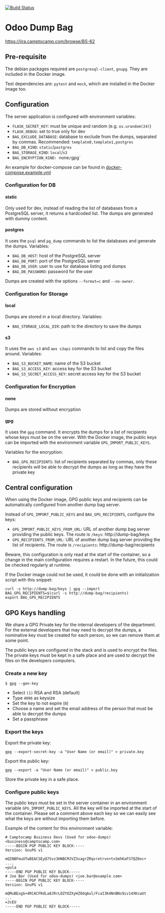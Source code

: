 [![Build Status](https://travis-ci.com/camptocamp/odoo-dump-bag.svg?token=3A3ZhwttEcmdqp7JzQb7&branch=master)](https://travis-ci.com/camptocamp/odoo-dump-bag)

# Odoo Dump Bag

https://jira.camptocamp.com/browse/BS-62

## Pre-requisite

The debian packages required are `postgresql-client`, `gnupg`. They are included in the Docker image.

Test dependencies are: `pytest` and `mock`, which are installed in the Docker image too.

## Configuration

The server application is configured with environment variables:

* `FLASK_SECRET_KEY`: must be unique and random (e.g. `os.urandom(24)`)
* `FLASK_DEBUG`: set to true only for dev
* `BAG_EXCLUDE_DATABASE`: database to exclude from the dumps, separated by commas. Recommended: `template0,template1,postgres`
* `BAG_DB_KIND`: `static`/`postgres`
* `BAG_STORAGE_KIND`: `local`/`s3`
* `BAG_ENCRYPTION_KIND: `none`/`gpg`

An example for docker-compose can be found in [docker-compose.example.yml](docker-compose.example.yml)

### Configuration for DB

#### static

Only used for dev, instead of reading the list of databases from a PostgreSQL server, it returns a hardcoded list. The dumps are generated with dummy content.

#### postgres

It uses the `psql` and `pg_dump` commands to list the databases and generate the dumps. Variables:

* `BAG_DB_HOST`: host of the PostgreSQL server
* `BAG_DB_PORT`: port of the PostgreSQL server
* `BAG_DB_USER`: user to use for database listing and dumps
* `BAG_DB_PASSWORD`:  password for the user

Dumps are created with the options `--format=c` and `--no-owner`.

### Configuration for Storage

#### local

Dumps are stored in a local directory. Variables:

* `BAG_STORAGE_LOCAL_DIR`: path to the directory to save the dumps

#### s3

It uses the `aws s3` and `aws s3api` commands to list and copy the files around. Variables:

* `BAG_S3_BUCKET_NAME`: name of the S3 bucket
* `BAG_S3_ACCESS_KEY`: access key for the S3 bucket
* `BAG_S3_SECRET_ACCESS_KEY`: secret access key for the S3 bucket

### Configuration for Encryption

#### none

Dumps are stored without encryption

#### gpg

It uses the `gpg` command. It encrypts the dumps for a list of recipients whose keys must be on the server. With the Docker image, the public keys can be imported with the environment variable `GPG_IMPORT_PUBLIC_KEYS`.

Variables for the encryption:

* `BAG_GPG_RECIPIENTS`: list of recipients separated by commas, only these recipients will be able to decrypt the dumps as long as they have the private key

## Central configuration

When using the Docker image, GPG public keys and recipients can be
automatically configured from another dump bag server.

Instead of `GPG_IMPORT_PUBLIC_KEYS` and `BAG_GPG_RECIPIENTS`,
configure the keys:

* `GPG_IMPORT_PUBLIC_KEYS_FROM_URL`: URL of another dump bag
  server providing the public keys. The route is `/keys`:
  http://dump-bag/keys
* `GPG_RECIPIENTS_FROM_URL`: URL of another dump bag server
  providing the list of recipients. The route is `/recipients`:
  http://dump-bag/recipients

Beware, this configuration is only read at the start of the container, so a
change in the main configuration requires a restart. In the future, this could
be checked regularly at runtime.

If the Docker image could not be used, it could be done with an initialization script with this snippet:

```
curl -s http://dump-bag/keys | gpg --import
BAG_GPG_RECIPIENTS=$(curl -s http://dump-bag/recipients)
export BAG_GPG_RECIPIENTS
```

## GPG Keys handling

We share a GPG Private key for the internal developers of the department.
For the external developers that may need to decrypt the dumps, a nominative
key must be created for each person, so we can remove them at some point.

The public keys are configured in the stack and is used to encrypt the files.
The private keys must be kept in a safe place and are used to decrypt the files
on the developers computers.

### Create a new key

```
$ gpg --gen-key
```

* Select `(1)` RSA and RSA (default)
* Type `4096` as keysize
* Set the key to not expire (`0`)
* Choose a name and set the email address of the person that must
  be able to decrypt the dumps
* Set a passphrase

### Export the keys

Export the private key:

```
gpg --export-secret-key -a "User Name (or email)" > private.key

```

Export the public key:

```
gpg --export -a "User Name (or email)" > public.key

```

Store the private key in a safe place.

### Configure public keys

The public keys must be set in the server container in an environment variable
`GPG_IMPORT_PUBLIC_KEYS`.  All the key  will be imported at the start of the
container. Please set a comment above each key so we can easily see what
the keys are without importing them before.

Example of the content for this environment variable:

```
# Camptocamp Business Devs (Used for odoo-dumps) <business@camptocamp.com>
-----BEGIN PGP PUBLIC KEY BLOCK-----
Version: GnuPG v1

mQINBFmuUTwBEACSEyQ7Svz3HNBCMJVZ3sagrZRqvretrvn+txSmhKaFS7QZ0oc+
....
=pula
-----END PGP PUBLIC KEY BLOCK-----
# Joe Bar (Used for odoo-dumps) <joe.bar@example.com>
-----BEGIN PGP PUBLIC KEY BLOCK-----
Version: GnuPG v1

mQMuBExgG+4RCACFRdLa8JRrLOZYOZXyHZ0dqAul/FcaI3K4NnBNs9iv14XKcwUt
...
=JcEU
-----END PGP PUBLIC KEY BLOCK-----
```
